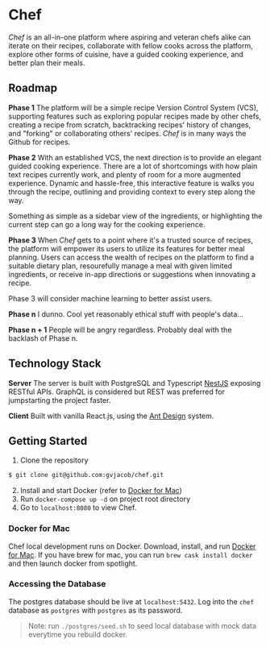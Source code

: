 # **Chef**

*Chef* is an all-in-one platform where aspiring and veteran chefs alike can iterate on their recipes, collaborate with fellow cooks across the platform, explore other forms of cuisine, have a guided cooking experience, and better plan their meals.  

## **Roadmap**

**Phase 1**
The platform will be a simple recipe Version Control System (VCS), supporting features such as exploring popular recipes made by other chefs, creating a recipe from scratch, backtracking recipes' history of changes, and "forking" or collaborating others' recipes. *Chef* is in many ways the Github for recipes.

**Phase 2**
With an established VCS, the next direction is to provide an elegant guided cooking experience. There are a lot of shortcomings with how plain text recipes currently work, and plenty of room for a more augmented experience. Dynamic and hassle-free, this interactive feature is walks you through the recipe, outlining and providing context to every step along the way.

Something as simple as a sidebar view of the ingredients, or highlighting the current step can go a long way for the cooking experience.

**Phase 3**
When *Chef* gets to a point where it's a trusted source of recipes, the platform will empower its users to utilize its features for better meal planning. Users can access the wealth of recipes on the platform to find a suitable dietary plan, resourefully manage a meal with given limited ingredients, or receive in-app directions or suggestions when innovating a recipe.

Phase 3 will consider machine learning to better assist users. 

**Phase n**
I dunno. Cool yet reasonably ethical stuff with people's data...

**Phase n + 1**
People will be angry regardless. Probably deal with the backlash of Phase n.

## **Technology Stack**
**Server**
The server is built with PostgreSQL and Typescript [NestJS](https://nestjs.com/) exposing RESTful APIs. GraphQL is considered but REST was preferred for jumpstarting the project faster. 

**Client**
Built with vanilla React.js, using the [Ant Design](https://ant.design/) system.



## **Getting Started**
1. Clone the repository

```sh
$ git clone git@github.com:gvjacob/chef.git
```

2. Install and start Docker (refer to [Docker for Mac](#Docker-for-Mac))
3. Run `docker-compose up -d` on project root directory
4. Go to `localhost:8080` to view Chef.

### **Docker for Mac**

Chef local development runs on Docker. Download, install, and run [Docker for Mac](https://www.docker.com/docker-mac). If you have brew for mac, you can run `brew cask install docker` and then launch docker from spotlight.

### **Accessing the Database**
The postgres database should be live at `localhost:5432`. Log into the `chef` database as `postgres` with `postgres` as its password. 

> Note: run `./postgres/seed.sh` to seed local database with mock data everytime you rebuild docker.
